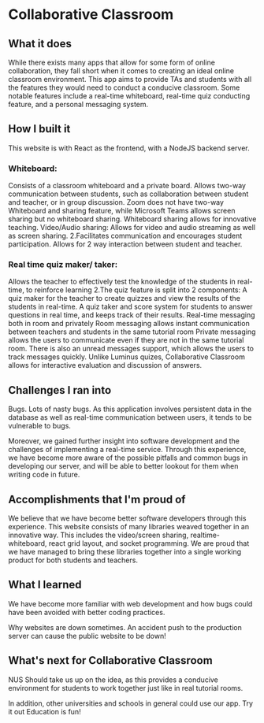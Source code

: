 # Collaborative Classroom

## What it does
While there exists many apps that allow for some form of online collaboration, they fall short when it comes to creating an ideal online classroom environment. This app aims to provide TAs and students with all the features they would need to conduct a conducive classroom. Some notable features include a real-time whiteboard, real-time quiz conducting feature, and a personal messaging system.

## How I built it
This website is with React as the frontend, with a NodeJS backend server.

### Whiteboard:
Consists of a classroom whiteboard and a private board.
Allows two-way communication between students, such as collaboration between student and teacher, or in group discussion.
Zoom does not have two-way Whiteboard and sharing feature, while Microsoft Teams allows screen sharing but no whiteboard sharing.
Whiteboard sharing allows for innovative teaching.
Video/Audio sharing:
Allows for video and audio streaming as well as screen sharing. 2.Facilitates communication and encourages student participation. Allows for 2 way interaction between student and teacher.

### Real time quiz maker/ taker:
Allows the teacher to effectively test the knowledge of the students in real-time, to reinforce learning 2.The quiz feature is split into 2 components:
A quiz maker for the teacher to create quizzes and view the results of the students in real-time.
A quiz taker and score system for students to answer questions in real time, and keeps track of their results.
Real-time messaging both in room and privately
Room messaging allows instant communication between teachers and students in the same tutorial room
Private messaging allows the users to communicate even if they are not in the same tutorial room. There is also an unread messages support, which allows the users to track messages quickly.
Unlike Luminus quizes, Collaborative Classroom allows for interactive evaluation and discussion of answers.

## Challenges I ran into
Bugs. Lots of nasty bugs. As this application involves persistent data in the database as well as real-time communication between users, it tends to be vulnerable to bugs.

Moreover, we gained further insight into software development and the challenges of implementing a real-time service. Through this experience, we have become more aware of the possible pitfalls and common bugs in developing our server, and will be able to better lookout for them when writing code in future.

## Accomplishments that I'm proud of
We believe that we have become better software developers through this experience. This website consists of many libraries weaved together in an innovative way. This includes the video/screen sharing, realtime-whiteboard, react grid layout, and socket programming. We are proud that we have managed to bring these libraries together into a single working product for both students and teachers.

## What I learned
We have become more familiar with web development and how bugs could have been avoided with better coding practices.

Why websites are down sometimes. An accident push to the production server can cause the public website to be down!

## What's next for Collaborative Classroom
NUS Should take us up on the idea, as this provides a conducive environment for students to work together just like in real tutorial rooms.

In addition, other universities and schools in general could use our app. Try it out Education is fun!
